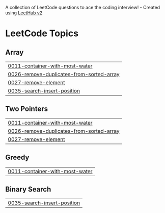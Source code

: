 A collection of LeetCode questions to ace the coding interview! - Created using [LeetHub v2](https://github.com/arunbhardwaj/LeetHub-2.0)
<!---LeetCode Topics Start-->
# LeetCode Topics
## Array
|  |
| ------- |
| [0011-container-with-most-water](https://github.com/Hariram20K/leetcode/tree/master/0011-container-with-most-water) |
| [0026-remove-duplicates-from-sorted-array](https://github.com/Hariram20K/leetcode/tree/master/0026-remove-duplicates-from-sorted-array) |
| [0027-remove-element](https://github.com/Hariram20K/leetcode/tree/master/0027-remove-element) |
| [0035-search-insert-position](https://github.com/Hariram20K/leetcode/tree/master/0035-search-insert-position) |
## Two Pointers
|  |
| ------- |
| [0011-container-with-most-water](https://github.com/Hariram20K/leetcode/tree/master/0011-container-with-most-water) |
| [0026-remove-duplicates-from-sorted-array](https://github.com/Hariram20K/leetcode/tree/master/0026-remove-duplicates-from-sorted-array) |
| [0027-remove-element](https://github.com/Hariram20K/leetcode/tree/master/0027-remove-element) |
## Greedy
|  |
| ------- |
| [0011-container-with-most-water](https://github.com/Hariram20K/leetcode/tree/master/0011-container-with-most-water) |
## Binary Search
|  |
| ------- |
| [0035-search-insert-position](https://github.com/Hariram20K/leetcode/tree/master/0035-search-insert-position) |
<!---LeetCode Topics End-->